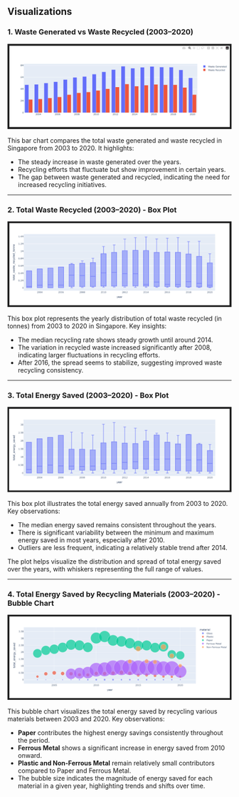 ## Visualizations

### 1. Waste Generated vs Waste Recycled (2003–2020)
![Waste Generated vs Waste Recycled](waste_generated_vs_recycled.png)

This bar chart compares the total waste generated and waste recycled in Singapore from 2003 to 2020. It highlights:
- The steady increase in waste generated over the years.
- Recycling efforts that fluctuate but show improvement in certain years.
- The gap between waste generated and recycled, indicating the need for increased recycling initiatives.

---

### 2. Total Waste Recycled (2003–2020) - Box Plot
![Total Waste Recycled](waste_recycled_trend_boxplot.png)

This box plot represents the yearly distribution of total waste recycled (in tonnes) from 2003 to 2020 in Singapore. Key insights:
- The median recycling rate shows steady growth until around 2014.
- The variation in recycled waste increased significantly after 2008, indicating larger fluctuations in recycling efforts.
- After 2016, the spread seems to stabilize, suggesting improved waste recycling consistency.

---

### 3. Total Energy Saved (2003–2020) - Box Plot
![Energy Saved](energy_saved_box_plot.png)

This box plot illustrates the total energy saved annually from 2003 to 2020. Key observations:
- The median energy saved remains consistent throughout the years.
- There is significant variability between the minimum and maximum energy saved in most years, especially after 2010.
- Outliers are less frequent, indicating a relatively stable trend after 2014.

The plot helps visualize the distribution and spread of total energy saved over the years, with whiskers representing the full range of values.

---

### 4. Total Energy Saved by Recycling Materials (2003–2020) - Bubble Chart
![Energy Saved](energy_saved_by_material_bubble_chart.png)

This bubble chart visualizes the total energy saved by recycling various materials between 2003 and 2020. Key observations:
- **Paper** contributes the highest energy savings consistently throughout the period.
- **Ferrous Metal** shows a significant increase in energy saved from 2010 onward.
- **Plastic and Non-Ferrous Metal** remain relatively small contributors compared to Paper and Ferrous Metal.
- The bubble size indicates the magnitude of energy saved for each material in a given year, highlighting trends and shifts over time.
